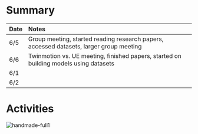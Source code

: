 # Summary

| Date   | Notes
| :----- | :-------------------------------
| 6/5  | Group meeting, started reading research papers, accessed datasets, larger group meeting
| 6/6  | Twinmotion vs. UE meeting, finished papers, started on building models using datasets
| 6/1  | 
| 6/2  | 


# Activities
![handmade-full1](/Users/daisyabbott/Desktop/ARCS2023/weekly-update/handmadefull1.png )

